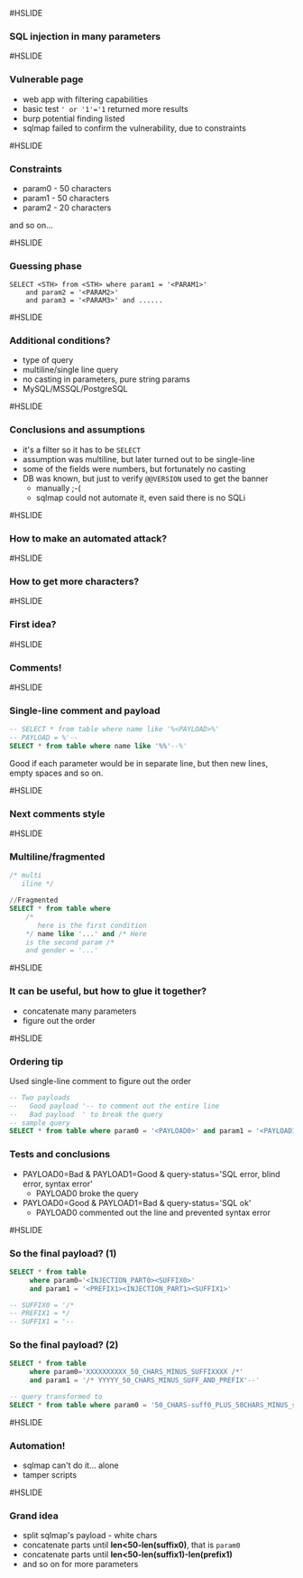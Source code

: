 #HSLIDE

### SQL injection in many parameters

#HSLIDE

### Vulnerable page

- web app with filtering capabilities
- basic test `' or '1'='1` returned more results
- burp potential finding listed
- sqlmap failed to confirm the vulnerability, due to constraints

#HSLIDE

### Constraints

- param0 - 50 characters
- param1 - 50 characters
- param2 - 20 characters

and so on...

#HSLIDE

### Guessing phase

```
SELECT <STH> from <STH> where param1 = '<PARAM1>' 
    and param2 = '<PARAM2>'
    and param3 = '<PARAM3>' and ......
```

#HSLIDE

### Additional conditions?

- type of query
- multiline/single line query
- no casting in parameters, pure string params
- MySQL/MSSQL/PostgreSQL

#HSLIDE

### Conclusions and assumptions

- it's a filter so it has to be `SELECT`
- assumption was multiline, but later turned out to be single-line
- some of the fields were numbers, but fortunately no casting
- DB was known, but just to verify `@@VERSION` used to get the banner
    - manually ;-(
    - sqlmap could not automate it, even said there is no SQLi

#HSLIDE

### How to make an automated attack?

#HSLIDE

### How to get more characters?

#HSLIDE

### First idea?

#HSLIDE

### Comments!

#HSLIDE

### Single-line comment and payload

```sql
-- SELECT * from table where name like '%<PAYLOAD>%'
-- PAYLOAD = %'--
SELECT * from table where name like '%%'--%'
```

Good if each parameter would be in separate line, but then new lines, empty spaces and so on.

#HSLIDE

### Next comments style

#HSLIDE

### Multiline/fragmented

```sql
/* multi
   iline */

//Fragmented
SELECT * from table where 
    /* 
       here is the first condition
    */ name like '...' and /* Here 
    is the second param /*
    and gender = '...'
```

#HSLIDE

### It can be useful, but how to glue it together?

- concatenate many parameters
- figure out the order

#HSLIDE

### Ordering tip

Used single-line comment to figure out the order

```sql
-- Two payloads
--   Good payload '-- to comment out the entire line
--   Bad payload  ' to break the query
-- sample query
SELECT * from table where param0 = '<PAYLOAD0>' and param1 = '<PAYLOAD1>'
```

### Tests and conclusions

- PAYLOAD0=Bad & PAYLOAD1=Good & query-status='SQL error, blind error, syntax error'
    - PAYLOAD0 broke the query
- PAYLOAD0=Good & PAYLOAD1=Bad & query-status='SQL ok'
    - PAYLOAD0 commented out the line and prevented syntax error

#HSLIDE


### So the final payload? (1)

```sql
SELECT * from table 
     where param0='<INJECTION_PART0><SUFFIX0>' 
     and param1 = '<PREFIX1><INJECTION_PART1><SUFFIX1>'

-- SUFFIX0 = '/*
-- PREFIX1 = */
-- SUFFIX1 = '--
```

### So the final payload? (2)

```sql
SELECT * from table
     where param0='XXXXXXXXXX_50_CHARS_MINUS_SUFFIXXXX /*' 
     and param1 = '/* YYYYY_50_CHARS_MINUS_SUFF_AND_PREFIX'--'

-- query transformed to
SELECT * from table where param0 = '50_CHARS-suff0_PLUS_50CHARS_MINUS_suff1_PLUS_pref1'
```

#HSLIDE

### Automation!

- sqlmap can't do it... alone
- tamper scripts

#HSLIDE

### Grand idea

- split sqlmap's payload - white chars
- concatenate parts until **len<50-len(suffix0)**, that is `param0`
- concatenate parts until **len<50-len(suffix1)-len(prefix1)**
- and so on for more parameters

